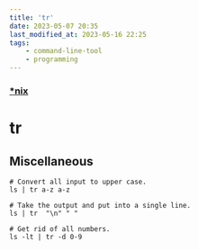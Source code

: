 ```yaml
---
title: 'tr'
date: 2023-05-07 20:35
last_modified_at: 2023-05-16 22:25
tags:
    - command-line-tool
    - programming
---
```


### [\*nix](*nix.md)

# tr

## Miscellaneous

```shell
# Convert all input to upper case.
ls | tr a-z a-z

# Take the output and put into a single line.
ls | tr  "\n" " "

# Get rid of all numbers.
ls -lt | tr -d 0-9
```
